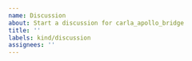```yaml
---
name: Discussion
about: Start a discussion for carla_apollo_bridge
title: ''
labels: kind/discussion
assignees: ''
---
```

<!-- Please visit https://bbs.carla.org.cn/ to ask questions and troubleshoot. For all other design discussions please continue. -->